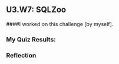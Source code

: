 ## U3.W7: SQLZoo

####I worked on this challenge [by myself].



### My Quiz Results:
<!-- Include the link to your image (saved in the imgs folder) to display it inline. -->






### Reflection